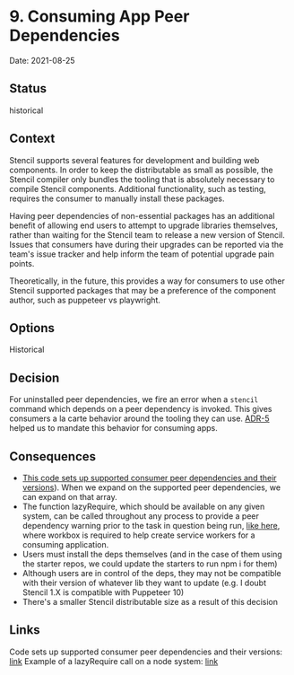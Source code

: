 # 9. Consuming App Peer Dependencies

Date: 2021-08-25

## Status

historical

## Context

Stencil supports several features for development and building web components. In order to keep the distributable as small as possible, the Stencil compiler only bundles the tooling that is absolutely necessary to compile Stencil components. Additional functionality, such as testing, requires the consumer to manually install these packages.

Having peer dependencies of non-essential packages has an additional benefit of allowing end users to attempt to upgrade libraries themselves, rather than waiting for the Stencil team to release a new version of Stencil. Issues that consumers have during their upgrades can be reported via the team's issue tracker and help inform the team of potential upgrade pain points.

Theoretically, in the future, this provides a way for consumers to use other Stencil supported packages that may be a preference of the component author, such as puppeteer vs playwright.

## Options

Historical

## Decision

For uninstalled peer dependencies, we fire an error when a `stencil` command which depends on a peer dependency is invoked. This gives consumers a la carte behavior around the tooling they can use. [ADR-5](./0005-repo-structure.md) helped us to mandate this behavior for consuming apps. 

## Consequences

- [This code sets up supported consumer peer dependencies and their versions](https://github.com/ionic-team/stencil/blob/c3f7f2ee1182b5eb78f5bc05603064c06b788480/src/sys/node/node-sys.ts#L586)). When we expand on the supported peer dependencies, we can expand on that array. 
- The function lazyRequire, which should be available on any given system, can be called throughout any process to provide a peer dependency warning prior to the task in question being run, [like here](https://github.com/ionic-team/stencil/blob/bf5f197910daab7f822a6e4c56f4f40a81c2ce7e/src/compiler/output-targets/output-service-workers.ts#L15), where workbox is required to help create service workers for a consuming application. 
- Users must install the deps themselves (and in the case of them using the starter repos, we could update the starters to run npm i for them)
- Although users are in control of the deps, they may not be compatible with their version of whatever lib they want to update (e.g. I doubt Stencil 1.X is compatible with Puppeteer 10)
- There's a smaller Stencil distributable size as a result of this decision

## Links

Code sets up supported consumer peer dependencies and their versions: [link](https://github.com/ionic-team/stencil/blob/master/src/sys/node/node-sys.ts#L586)
Example of a lazyRequire call on a node system: [link](https://github.com/ionic-team/stencil/blob/bf5f197910daab7f822a6e4c56f4f40a81c2ce7e/src/compiler/output-targets/output-service-workers.ts#L15)
